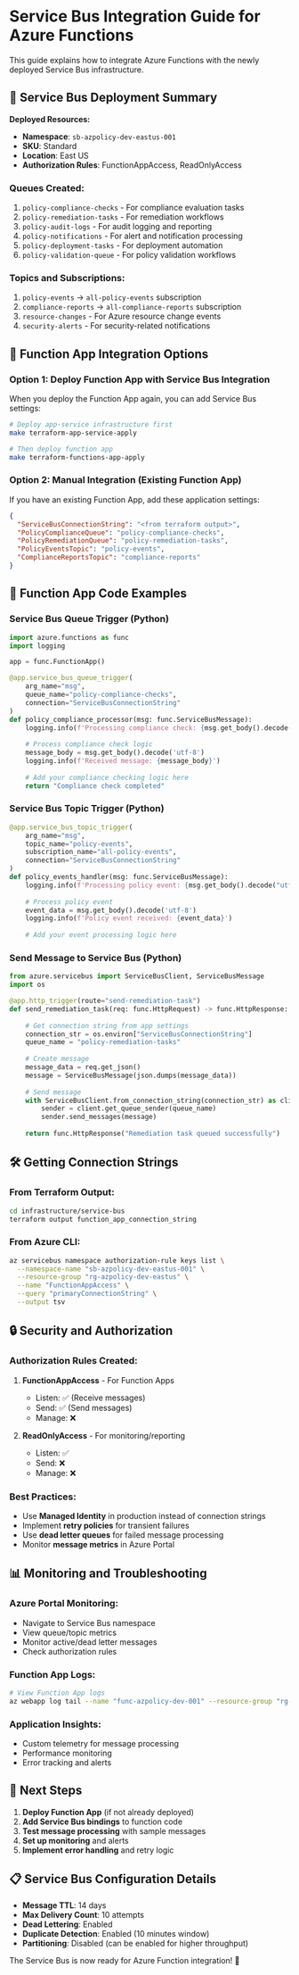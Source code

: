 # Service Bus Integration Guide for Azure Functions

This guide explains how to integrate Azure Functions with the newly deployed Service Bus infrastructure.

## 🚀 **Service Bus Deployment Summary**

**Deployed Resources:**
- **Namespace**: `sb-azpolicy-dev-eastus-001`
- **SKU**: Standard
- **Location**: East US
- **Authorization Rules**: FunctionAppAccess, ReadOnlyAccess

### **Queues Created:**
1. `policy-compliance-checks` - For compliance evaluation tasks
2. `policy-remediation-tasks` - For remediation workflows  
3. `policy-audit-logs` - For audit logging and reporting
4. `policy-notifications` - For alert and notification processing
5. `policy-deployment-tasks` - For deployment automation
6. `policy-validation-queue` - For policy validation workflows

### **Topics and Subscriptions:**
1. `policy-events` → `all-policy-events` subscription
2. `compliance-reports` → `all-compliance-reports` subscription  
3. `resource-changes` - For Azure resource change events
4. `security-alerts` - For security-related notifications

## 🔗 **Function App Integration Options**

### Option 1: Deploy Function App with Service Bus Integration

When you deploy the Function App again, you can add Service Bus settings:

```bash
# Deploy app-service infrastructure first
make terraform-app-service-apply

# Then deploy function app  
make terraform-functions-app-apply
```

### Option 2: Manual Integration (Existing Function App)

If you have an existing Function App, add these application settings:

```json
{
  "ServiceBusConnectionString": "<from terraform output>",
  "PolicyComplianceQueue": "policy-compliance-checks", 
  "PolicyRemediationQueue": "policy-remediation-tasks",
  "PolicyEventsTopic": "policy-events",
  "ComplianceReportsTopic": "compliance-reports"
}
```

## 📝 **Function App Code Examples**

### Service Bus Queue Trigger (Python)

```python
import azure.functions as func
import logging

app = func.FunctionApp()

@app.service_bus_queue_trigger(
    arg_name="msg",
    queue_name="policy-compliance-checks",
    connection="ServiceBusConnectionString"
)
def policy_compliance_processor(msg: func.ServiceBusMessage):
    logging.info(f'Processing compliance check: {msg.get_body().decode("utf-8")}')
    
    # Process compliance check logic
    message_body = msg.get_body().decode('utf-8')
    logging.info(f'Received message: {message_body}')
    
    # Add your compliance checking logic here
    return "Compliance check completed"
```

### Service Bus Topic Trigger (Python)

```python
@app.service_bus_topic_trigger(
    arg_name="msg",
    topic_name="policy-events", 
    subscription_name="all-policy-events",
    connection="ServiceBusConnectionString"
)
def policy_events_handler(msg: func.ServiceBusMessage):
    logging.info(f'Processing policy event: {msg.get_body().decode("utf-8")}')
    
    # Process policy event
    event_data = msg.get_body().decode('utf-8')
    logging.info(f'Policy event received: {event_data}')
    
    # Add your event processing logic here
```

### Send Message to Service Bus (Python)

```python
from azure.servicebus import ServiceBusClient, ServiceBusMessage
import os

@app.http_trigger(route="send-remediation-task")
def send_remediation_task(req: func.HttpRequest) -> func.HttpResponse:
    
    # Get connection string from app settings
    connection_str = os.environ["ServiceBusConnectionString"]
    queue_name = "policy-remediation-tasks"
    
    # Create message
    message_data = req.get_json()
    message = ServiceBusMessage(json.dumps(message_data))
    
    # Send message
    with ServiceBusClient.from_connection_string(connection_str) as client:
        sender = client.get_queue_sender(queue_name)
        sender.send_messages(message)
    
    return func.HttpResponse("Remediation task queued successfully")
```

## 🛠️ **Getting Connection Strings**

### From Terraform Output:

```bash
cd infrastructure/service-bus
terraform output function_app_connection_string
```

### From Azure CLI:

```bash
az servicebus namespace authorization-rule keys list \
  --namespace-name "sb-azpolicy-dev-eastus-001" \
  --resource-group "rg-azpolicy-dev-eastus" \
  --name "FunctionAppAccess" \
  --query "primaryConnectionString" \
  --output tsv
```

## 🔒 **Security and Authorization**

### Authorization Rules Created:

1. **FunctionAppAccess** - For Function Apps
   - Listen: ✅ (Receive messages)
   - Send: ✅ (Send messages) 
   - Manage: ❌

2. **ReadOnlyAccess** - For monitoring/reporting
   - Listen: ✅
   - Send: ❌
   - Manage: ❌

### Best Practices:

- Use **Managed Identity** in production instead of connection strings
- Implement **retry policies** for transient failures
- Use **dead letter queues** for failed message processing
- Monitor **message metrics** in Azure Portal

## 📊 **Monitoring and Troubleshooting**

### Azure Portal Monitoring:
- Navigate to Service Bus namespace
- View queue/topic metrics
- Monitor active/dead letter messages
- Check authorization rules

### Function App Logs:
```bash
# View Function App logs
az webapp log tail --name "func-azpolicy-dev-001" --resource-group "rg-azpolicy-dev-eastus"
```

### Application Insights:
- Custom telemetry for message processing
- Performance monitoring
- Error tracking and alerts

## 🎯 **Next Steps**

1. **Deploy Function App** (if not already deployed)
2. **Add Service Bus bindings** to function code
3. **Test message processing** with sample messages
4. **Set up monitoring** and alerts
5. **Implement error handling** and retry logic

## 📋 **Service Bus Configuration Details**

- **Message TTL**: 14 days
- **Max Delivery Count**: 10 attempts
- **Dead Lettering**: Enabled
- **Duplicate Detection**: Enabled (10 minutes window)
- **Partitioning**: Disabled (can be enabled for higher throughput)

The Service Bus is now ready for Azure Function integration! 🎉
